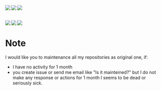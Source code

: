 <a href="https://github.com/sponsors/ROCKTAKEY">
  <img align="left" src="https://img.shields.io/static/v1.svg?label=Sponsor&message=%E2%9D%A4&logo=GitHub&style=flat-square&color=pink" />
</a>
<a href="https://www.patreon.com/rocktakey">
  <img align="left" src="https://img.shields.io/static/v1.svg?label=patreon&message=%E2%9D%A4&logo=patreon&style=flat-square&color=orange" />
</a>
<a href="https://www.amazon.jp/hz/wishlist/ls/19PQEBYE2EL1O?ref_=wl_share">
  <img align="left" src="https://img.shields.io/static/v1.svg?label=Amazon&message=Wishlist&logo=Amazon&style=flat-square&color=blue" />
</a>

<br><br>
<a href="https://github.com/ROCKTAKEY">
  <img align="left" src="https://github-readme-stats.vercel.app/api?username=ROCKTAKEY&show_icons=true&theme=nightowl" />
</a>
<a href="https://github.com/ROCKTAKEY">
  <img align="left" src="https://github-readme-stats.vercel.app/api/top-langs?username=ROCKTAKEY&theme=nightowl" />
</a>
<a href="https://github.com/ROCKTAKEY">
  <img align="left" src="https://github-profile-trophy.vercel.app/?username=ROCKTAKEY&theme=darkhub" />
</a>
<br />
# Note
I would like you to maintenance all my repositories as original one, if:
- I have no activity for 1 month
- you create issue or send me email like "Is it mainteined?" but I do not make any response or actions for 1 month
I seems to be dead or seriously sick.
